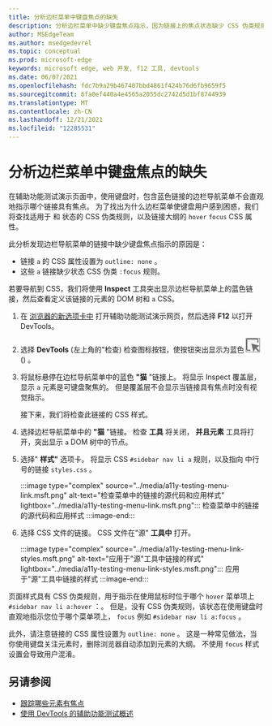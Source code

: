 ```yaml
---
title: 分析边栏菜单中键盘焦点的缺失
description: 分析边栏菜单中缺少键盘焦点指示，因为链接上的焦点状态缺少 CSS 伪类规则，再加上该链接没有大纲设置。
author: MSEdgeTeam
ms.author: msedgedevrel
ms.topic: conceptual
ms.prod: microsoft-edge
keywords: microsoft edge, web 开发, f12 工具, devtools
ms.date: 06/07/2021
ms.openlocfilehash: fdc7b9a29b467407bbd4861f424b76d6fb9659f5
ms.sourcegitcommit: 6fa0ef440a4e4565a2055dc2742d5d1bf8744939
ms.translationtype: MT
ms.contentlocale: zh-CN
ms.lasthandoff: 12/21/2021
ms.locfileid: "12285531"
---
```

# <a name="analyze-the-lack-of-indication-of-keyboard-focus-in-a-sidebar-menu"></a>分析边栏菜单中键盘焦点的缺失

<!-- Inspect tool, and CSS rules: pseudo-classes for states -->

在辅助功能测试演示页面中，使用键盘时，包含蓝色链接的边栏导航菜单不会直观地指示哪个链接具有焦点。  为了找出为什么边栏菜单使键盘用户感到困惑，我们将查找适用于 和 状态的 CSS 伪类规则，以及链接大纲的 `hover` `focus` CSS 属性。

此分析发现边栏导航菜单的链接中缺少键盘焦点指示的原因是：
*  链接 `a` 的 CSS 属性设置为 `outline: none` 。
*  这些 `a` 链接缺少状态 CSS 伪类 `:focus` 规则。

若要导航到 CSS，我们将使用 **Inspect** 工具突出显示边栏导航菜单上的蓝色链接，然后查看定义该链接的元素的 DOM 树和 `a` CSS。

1.  在 [浏览器的新选项卡中](https://microsoftedge.github.io/DevToolsSamples/a11y-testing/page-with-errors.html) 打开辅助功能测试演示网页，然后选择 **F12** 以打开 DevTools。

1.  选择 **DevTools** (左上角的"检查) 检查图标按钮，使按钮突出显示为蓝色 ![ ](../media/inspect-icon.msft.png) () 。

1.  将鼠标悬停在边栏导航菜单中的蓝色 **"猫** "链接上。  将显示 Inspect 覆盖层，显示 `a` 元素是可键盘聚焦的。  但是覆盖层不会显示当链接具有焦点时没有视觉指示。

    接下来，我们将检查此链接的 CSS 样式。

1.  选择边栏导航菜单中的 **"猫** "链接。  检查 **工具** 将关闭， **并且元素** 工具将打开，突出显示 `a` DOM 树中的节点。

1.  选择" **样式"** 选项卡。 将显示 CSS `#sidebar nav li a` 规则，以及指向 中行号的链接 `styles.css` 。

    :::image type="complex" source="../media/a11y-testing-menu-link.msft.png" alt-text="检查菜单中的链接的源代码和应用样式" lightbox="../media/a11y-testing-menu-link.msft.png":::
        检查菜单中的链接的源代码和应用样式
    :::image-end:::

1.  选择 CSS 文件的链接。  CSS 文件在"源" **工具中** 打开。

    :::image type="complex" source="../media/a11y-testing-menu-link-styles.msft.png" alt-text="应用于&quot;源&quot;工具中链接的样式" lightbox="../media/a11y-testing-menu-link-styles.msft.png":::
        应用于"源"工具中链接的样式
    :::image-end:::

页面样式具有 CSS 伪类规则，用于指示在使用鼠标时位于哪个 `hover` 菜单项上 `#sidebar nav li a:hover` ：。  但是，没有 CSS 伪类规则，该状态在使用键盘时直观地指示您位于哪个菜单项上， `focus` 例如 `#sidebar nav li a:focus` 。

此外，请注意链接的 CSS 属性设置为 `outline: none` 。  这是一种常见做法，当你使用键盘关注元素时，删除浏览器自动添加到元素的大纲。  不使用 `focus` 样式设置会导致用户混淆。


<!-- ====================================================================== -->
## <a name="see-also"></a>另请参阅

*  [跟踪哪些元素有焦点](focus.md)
*  [使用 DevTools 的辅助功能测试概述](accessibility-testing-in-devtools.md)
